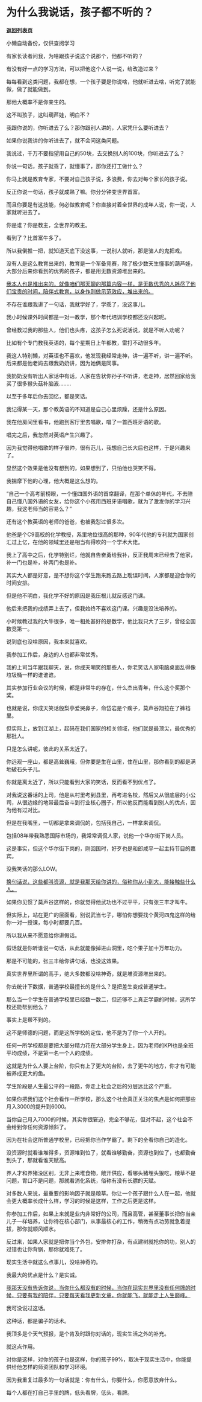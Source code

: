 # 为什么我说话，孩子都不听的？

[**返回列表页**](/gzh/记忆承载3)

小懒自动备份，仅供查阅学习

有家长读者问我，为啥跟孩子说这个说那个，他都不听的？

有没有好一点的学习方法，可以把他这个人说一说，给改造过来？  

每每看到这类问题，我都在想，一个孩子要是你说啥，他就听进去啥，听完了就能做，做了就能做到。  

那他大概率不是你亲生的。

这不叫孩子，这叫葫芦娃，明白不？  

我跟你说的，你听进去了么？那你跟别人讲的，人家凭什么要听进去？  

如果你说我讲的你听进去了，就不会问这类问题。

我说过，千万不要指望用自己的50块，去交换别人的100块，你听进去了么？  

你说一句话，孩子就乖了，就懂事了，那你还打工做什么？  

你马上就是教育专家，不要对自己孩子说，多浪费，你去对每个家长的孩子说。  

反正你说一句话，孩子就成熟了嘛。你分分钟变世界首富。

而且你要是有这技能，何必做教育呢？你直接对着全世界的成年人说，你一说，人家就听进去了。  

你是谁？你是教主，全世界的教主。

看到了？比首富牛多了。  

所以我倒推一把，就知道天底下没这事，一说别人就听，那是骗人的鬼把戏。  

没有人是这么教育出来的，教育是一个军备竞赛，除了极少数天生懂事的葫芦娃，大部分后来你看到的优秀的孩子，都是用无数资源堆出来的。  

[我本人也是堆出来的，就像咱们那天聊的那篇内容一样，是无数优秀的人耗尽了他们宝贵的时间，陪伴式教育，以身作则做示范效应，堆出来的。](http://mp.weixin.qq.com/s?__biz=MzU0MjYwNDU2Mw==&mid=2247513240&idx=1&sn=41b7cf10d82a9552ed14728ec2af0a9c&chksm=fb1ad8e4cc6d51f261328b5856cbf99e92e9c29f3f19ae24595ddeb4b6c367805996df4ba4d3&scene=21#wechat_redirect)

不存在谁跟我讲了一句话，我就学好了，学乖了，没这事儿。

我小时候课外时间都是一对一教学，那个年代培训学校都还没兴起呢。  

曾经教过我的那些人，他们也头疼，这孩子怎么死说活说，就是不听人劝呢？  

比如有个专门教我英语的，每个星期日上午都教，雷打不动很多年。  

我这人特别懒，对英语也不喜欢，他发现我经常走神，讲一遍不听，讲一遍不听。后来都是他老妈去跟我奶奶讲，因为她俩是同事。  

我奶奶没有听出人家话中有话，人家在告状你孙子不听讲，老走神，居然回家给我买了很多猴头菇补脑液........

以至于多年后你去回忆，都是笑话。  

我记得某一天，那个教英语的不知道是自己心里烦躁，还是什么原因。  

我在他房间里看书，他跑到客厅里去唱歌，唱了一首西班牙语的歌。

唱完之后，我忽然对英语产生兴趣了。  

因为我觉得他唱歌的样子很帅，很有范儿，我想自己长大后也这样，于是兴趣来了。  

显然这个效果是他没有想到的，如果想到了，只怕他也哭笑不得。  

我揣摩下他的心理，他大概是这么想的。

“自己一个高考前榜眼，一个懂四国外语的首席翻译，在那个单休的年代，不去陪自己懂八国外语的女友，给你这个小孩用西班牙语唱歌，就为了激发你的学习兴趣，我这老师当的容易么？”  

还有这个教英语的老师的爸爸，也被我怼过很多次。  

他爸是个C9高校的化学教授，系里地位很高的那种，90年代他的专利就为国家创汇过上亿，在他的领域里还是相当有得吹的一个学术大佬。

我上了高中之后，化学特别烂，他就自告奋勇给我补，反正我周末已经去了他家，补一门也是补，补两门也是补。  

其实大人都是好意，是不想你这个学生跑来跑去路上耽误时间，人家都是迎合你的时间安排。  

但是他不明白，我化学不好的原因是我压根儿就反感这门课。

他后来把我的成绩弄上去了，但我始终不喜欢这门课。兴趣是没法培养的。

小时候教过我的大牛很多，唯一相处甚好的是数学，他比我只大了三岁，曾经全国数竞第一。  

说到底也没啥原因，我本来就喜欢。

我参加工作后，身边的人也都非常优秀。

我的上司当年跟我聊天，说，你成天嘲笑的那些人，你老笑话人家电脑桌面乱得像垃圾桶一样的谁谁谁。

其实参加行业会议的时候，都是非常牛的存在，什么杰出青年，什么这个奖那个奖。  

也就是说，你成天笑话殷梨亭爱哭鼻子，俞岱岩是个瘸子，莫声谷翔拉在了裤裆里。

但实际上，放到江湖上，起码在我们国家的相关领域，他们就是最顶尖，最优秀的那批人。

只是怎么讲呢，彼此的关系太近了。  

你远观一座山，都是高耸巍峨，但你要是生在山里，住在山里，那你看到的都是满地破石头子儿。

你就是离太近了，所以只能看到大家的笑话，反而看不到优点了。  

对我说这番话的上司，他是从村里考到县里，再考进名校，然后又从很底层的小公司，从很边缘的地带最后奋斗到行业核心圈子，所以他反而能看到别人的优点，因为他有过对比。

但是在我嘴里，一切都是拿来调侃的，包括我自己，一样拿来调侃。  

包括08年带我熟悉国际市场的，我常常调侃人家，说他一个华尔街下岗人员。

这是事实，但这个华尔街下岗的，刚回国时，好歹也是和郎咸平一起主持节目的嘉宾。  

没我笑话的那么LOW。

[换句话说，这些都叫资源，就是我那天给你讲的，俗称你从小到大，能接触些什么人。](http://mp.weixin.qq.com/s?__biz=MzU0MjYwNDU2Mw==&mid=2247513240&idx=1&sn=41b7cf10d82a9552ed14728ec2af0a9c&chksm=fb1ad8e4cc6d51f261328b5856cbf99e92e9c29f3f19ae24595ddeb4b6c367805996df4ba4d3&scene=21#wechat_redirect)  

如果你见惯了莫声谷这样的，你就觉得他武功也不过平平，只有张三丰才叫牛。  

但实际上，站在更广的层面看，别说武当七子，哪怕你想要找个黄河四鬼这样的给你一对一授课，每小时都要几百。  

所以我从来不愿意给你讲假话。  

假话就是你听谁说一句话，从此就能像掉进山洞里，吃个果子加十万年功力。  

那是不可能的，张三丰给你讲句话，也没这效果。

真实世界里所谓的高手，绝大多数都没啥神奇，就是堆资源堆出来的。  

你去统计下数据，普通学校最擅长的是什么？是把差生变成普通学生。

那么当一个学生在普通学校里已经数一数二，但还够不上真正学霸的时候，这所学校还能帮到他么？

事实上是帮不到的。

这不是师德的问题，而是这所学校的定位，他不是为了你一个人开的。

任何一所学校都是要把大部分精力花在大部分学生身上，因为老师的KPI也是全班平均成绩，不是第一名一个人的成绩。  

这就是为什么人要上台阶，你只有上了更大的台阶，去了更牛的地方，你才有可能被养成更大的鱼。  

学生阶段是人生最公平的一段路，你走上社会之后的分层远比这个严重。  

如果你把我们这个社会看作一所学校，那么这个社会真正关注的焦点是如何把那些月入3000的提升到6000。

当你自己月入7000的时候，其实你很窘迫，完全不够花，但对不起，这个社会不会给到你任何资源倾斜了。

因为在社会这所普通学校里，已经把你当作学霸了。剩下的全看你自己的造化。

没资源时就看谁堆得多，资源堆到位了，就看谁够勤奋，资源也到位了，也都勤奋到头了，那就看谁天赋高。

养人才和养猪没区别，无非上来堆食物，敞开供应，看哪头猪埋头狠吃，粮草不是问题，胃口不是问题，那就看消化系统，俗称有没有长膘的天赋。  

对多数人来说，最重要的影响因子就是粮草。你让一个孩子跟什么人在一起，他就会更大概率长成什么样，学习的时候是这样，工作之后更是这样。  

你参加工作后，如果上来就是业内非常好的公司，而且高管，甚至董事长把你当亲儿子一样培养，让你待在核心部门，从事最核心的工作，稍微有点功劳就急着提拔，那你就顺风顺水。  

反过来，如果人家就是把你当个外包，安排你打杂，有点建树就抢你的功，别人的过错也让你背锅，那你就难死了。  

现实生活中就这么点事儿，没啥神奇的。  

我最大的优点是什么？是实诚。  

[我那天没有告诉你说，当你什么都没有的时候，当你在现实世界里没有任何牌的时候，只要有我的陪伴，只要每天看我更新文章，你就能飞，就能走上人生巅峰。](http://mp.weixin.qq.com/s?__biz=MzU0MjYwNDU2Mw==&mid=2247513240&idx=1&sn=41b7cf10d82a9552ed14728ec2af0a9c&chksm=fb1ad8e4cc6d51f261328b5856cbf99e92e9c29f3f19ae24595ddeb4b6c367805996df4ba4d3&scene=21#wechat_redirect)

我可没说过这话。

这种话，都是骗子的话术。  

我顶多是个天气预报，是个肯及时跟你对话的，现实生活之外的补充。  

就这点作用。  

对你是这样，对你的孩子也是这样，你的孩子99%，取决于现实生活中，你能提供给他怎样的师资团队和学习环境。

因为我重复过最多的一句话就是：你有什么，你要什么，你愿意放弃什么。

每个人都在打自己手里的牌，低头看牌，低头，看牌。

